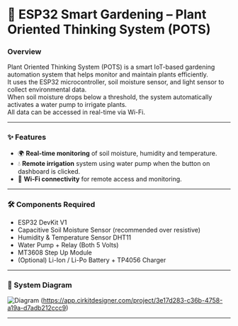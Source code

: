 # 🌱 ESP32 Smart Gardening – Plant Oriented Thinking System (POTS)

### Overview
Plant Oriented Thinking System (POTS) is a smart IoT-based gardening automation system that helps monitor and maintain plants efficiently.  
It uses the ESP32 microcontroller, soil moisture sensor, and light sensor to collect environmental data.  
When soil moisture drops below a threshold, the system automatically activates a water pump to irrigate plants.  
All data can be accessed in real-time via Wi-Fi.

---

### ✨ Features
- 🌍 **Real-time monitoring** of soil moisture, humidity and temperature.  
- 💧 **Remote irrigation** system using water pump when the button on dashboard is clicked.  
- 📶 **Wi-Fi connectivity** for remote access and monitoring.

---

### 🛠 Components Required
- ESP32 DevKit V1
- Capacitive Soil Moisture Sensor (recommended over resistive)  
- Humidity & Temperature Sensor DHT11
- Water Pump + Relay (Both 5 Volts)
- MT3608 Step Up Module
- (Optional) Li-Ion / Li-Po Battery + TP4056 Charger

---

### 📐 System Diagram
![Diagram](Images/circuit_images.png?raw=true "Diagram")
(https://app.cirkitdesigner.com/project/3e17d283-c36b-4758-a19a-d7adb212ccc9)

---

